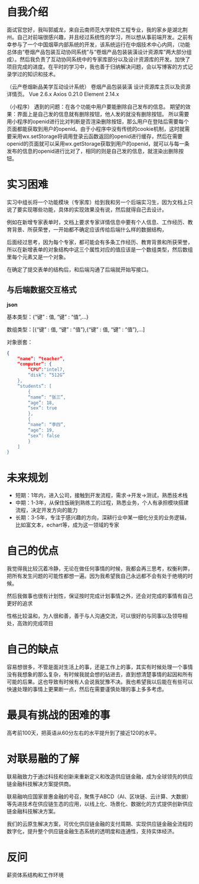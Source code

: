 # 自我介绍

面试官您好，我叫郭威龙，来自云南师范大学软件工程专业，我的家乡是湖北荆州。自己对前端很感兴趣，并且经过系统性的学习，所以想从事前端开发。之前有幸参与了一个中国烟草内部系统的开发，该系统运行在中烟技术中心内网，（功能总体由“卷烟产品包装互动协同系统”与“卷烟产品包装装潢设计资源库”两大部分组成）。然后我负责了互动协同系统中的专家库部分以及设计资源库的开发。加快了项目完成的进度。在平时的学习中，我也善于归纳解决问题，会以写博客的方式记录学过的知识和技术。

（云产卷烟新品美学互动设计系统）
卷烟产品包装装潢  设计资源库主页以及资源详情页。
Vue 2.6.x
Axios 0.21.0
Element 2.14.x



（小程序）
遇到的问题：在各个功能中用户要能删除自己发布的信息。
期望的效果：界面上是自己发的信息就有删除按钮，他人发的就没有删除按钮。
所以需要用小程序的openid进行比对判断是否渲染删除按钮，那么用户在登陆后需要每个页面都能获取到用户的openid。由于小程序中没有传统的cookie机制，这时就需要采用wx.setStorage将调用登录云函数返回的openid进行缓存，然后在需要openid的页面就可以采用wx.getStorage获取到用户的openid，就可以与每一条发布的信息的openid进行比对了，相同的则是自己发的信息，就渲染出删除按钮。

# 实习困难

实习中组长将一个功能模块（专家库）给到我和另一个后端实习生，因为文档上只说了要实现哪些功能，具体的实现效果没有说，然后就得自己去设计。

例如在新增专家表单时，文档上要求专家详情信息中要有个人信息、工作经历、教育背景、所获荣誉，一开始都不确定应该传给后端什么样的数据结构，

后面经过思考，因为每个专家，都可能会有多条工作经历、教育背景和所获荣誉，所以在新增表单的对象结构中这三个属性对应的值应该是一个数组类型，然后数组里每个元素又是一个对象。

在确定了提交表单的结构后，和后端沟通了后端就开始写接口。

## 与后端数据交互格式

**json**

基本类型：{“键” : 值, “键” : “值”,…}

数组类型：[{“键” : 值, “键” : “值”},{“键” : 值, “键” : “值”},…]

对象嵌套：

```json
{
    “name”: “teacher”,
    “computer”: {
        “CPU”:"intel7,
        “disk”: “512G”
    },
    “students”: [
        {
        “name”: “张三”,
        “age”: 18,
        “sex”: true
        },
        {
        “name”: “李四”,
        “age”: 19,
        “sex”: false
        }
    ]
}
```



# 未来规划 

- 短期：1年内，进入公司，接触到开发流程，需求->开发->测试，熟悉技术栈 
- 中期：1-3年，从保住饭碗到熟练工的过程，熟悉业务，个人有承担模块搭建流程，决定开发方向的能力 
- 长期：3-5年，专注于感兴趣的方向，深耕行业中某一细化分支的业务逻辑，比如富文本，echart等，成为这一领域的专家

# 自己的优点

我觉得我比较沉着冷静，无论在做任何事情的时候，我都会再三思考，权衡利弊，把所有发生问题的可能性都想一遍。因为我希望我自己永远都不会有处于绝境的时候。

然后我做事也很有计划性，保证按时完成计划事情之外，还会对完成的事情有自己更好的追求

性格比较温和，为人很和善，善于与人沟通交流，可以很好的与同事以及领导相处，高效的完成项目

# 自己的缺点

容易想很多，不管是面对生活上的事，还是工作上的事，其实有时候处理一个事情没有我想象的那么复杂，有时候我就会想的钻进去，直到想清楚事情的起因和所有可能的后果。这也导致有时候有人会说我犹豫不决。我也希望我以后能在有些可以快速处理的事情上更果断一点，然后在需要谨慎处理的事上多多考虑。

# 最具有挑战的困难的事

高考前100天，把英语从60分左右的水平提升到了接近120的水平。

# 对联易融的了解

联易融致力于通过科技和创新来重新定义和改造供应链金融，成为全球领先的供应链金融科技解决方案提供商。

联易融响应国家普惠金融的号召，聚焦于ABCD（AI、区块链、云计算、大数据）等先进技术在供应链生态的应用，以线上化、场景化、数据化的方式提供创新供应链金融科技解决方案。

我们的云原生解决方案，可优化供应链金融的支付周期、实现供应链金融全流程的数字化，提升整个供应链金融生态系统的透明度和连通性，支持实体经济。

# 反问

薪资体系结构和工作环境
